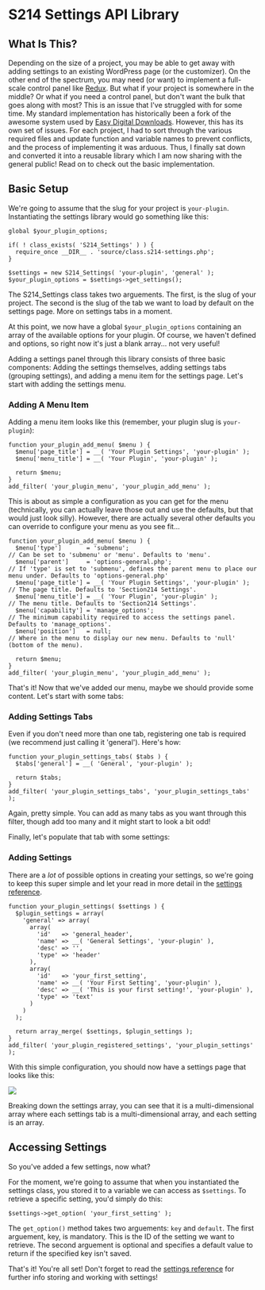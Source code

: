 # S214 Settings API Library

## What Is This?

Depending on the size of a project, you may be able to get away with adding settings to an existing WordPress page (or the customizer). On the other end of the spectrum, you may need (or want) to implement a full-scale control panel like [Redux](http://reduxframework.com). But what if your project is somewhere in the middle? Or what if you need a control panel, but don't want the bulk that goes along with most? This is an issue that I've struggled with for some time. My standard implementation has historically been a fork of the awesome system used by [Easy Digital Downloads](https://github.com/easydigitaldownloads/Easy-Digital-Downloads). However, this has its own set of issues. For each project, I had to sort through the various required files and update function and variable names to prevent conflicts, and the process of implementing it was arduous. Thus, I finally sat down and converted it into a reusable library which I am now sharing with the general public! Read on to check out the basic implementation.

## Basic Setup

We're going to assume that the slug for your project is `your-plugin`. Instantiating the settings library would go something like this:

```<?php
global $your_plugin_options;

if( ! class_exists( 'S214_Settings' ) ) {
  require_once __DIR__ . 'source/class.s214-settings.php';
}

$settings = new S214_Settings( 'your-plugin', 'general' );
$your_plugin_options = $settings->get_settings();
```

The S214_Settings class takes two arguements. The first, is the slug of your project. The second is the slug of the tab we want to load by default on the settings page. More on settings tabs in a moment.

At this point, we now have a global `$your_plugin_options` containing an array of the available options for your plugin. Of course, we haven't defined and options, so right now it's just a blank array... not very useful!

Adding a settings panel through this library consists of three basic components: Adding the settings themselves, adding settings tabs (grouping settings), and adding a menu item for the settings page. Let's start with adding the settings menu.

### Adding A Menu Item

Adding a menu item looks like this (remember, your plugin slug is `your-plugin`):

```
function your_plugin_add_menu( $menu ) {
  $menu['page_title'] = __( 'Your Plugin Settings', 'your-plugin' );
  $menu['menu_title'] = __( 'Your Plugin', 'your-plugin' );

  return $menu;
}
add_filter( 'your_plugin_menu', 'your_plugin_add_menu' );
```

This is about as simple a configuration as you can get for the menu (technically, you can actually leave those out and use the defaults, but that would just look silly). However, there are actually several other defaults you can override to configure your menu as you see fit...

```
function your_plugin_add_menu( $menu ) {
  $menu['type']       = 'submenu';                                    // Can be set to 'submenu' or 'menu'. Defaults to 'menu'.
  $menu['parent']     = 'options-general.php';                        // If 'type' is set to 'submenu', defines the parent menu to place our menu under. Defaults to 'options-general.php'
  $menu['page_title'] = __( 'Your Plugin Settings', 'your-plugin' );  // The page title. Defaults to 'Section214 Settings'.
  $menu['menu_title'] = __( 'Your Plugin', 'your-plugin' );           // The menu title. Defaults to 'Section214 Settings'.
  $menu['capability'] = 'manage_options';                             // The minimum capability required to access the settings panel. Defaults to 'manage_options'.
  $menu['position']   = null;                                         // Where in the menu to display our new menu. Defaults to 'null' (bottom of the menu).

  return $menu;
}
add_filter( 'your_plugin_menu', 'your_plugin_add_menu' );
```

That's it! Now that we've added our menu, maybe we should provide some content. Let's start with some tabs:

### Adding Settings Tabs

Even if you don't need more than one tab, registering one tab is required (we recommend just calling it 'general'). Here's how:

```
function your_plugin_settings_tabs( $tabs ) {
  $tabs['general'] = __( 'General', 'your-plugin' );

  return $tabs;
}
add_filter( 'your_plugin_settings_tabs', 'your_plugin_settings_tabs' );
```

Again, pretty simple. You can add as many tabs as you want through this filter, though add too many and it might start to look a bit odd!

Finally, let's populate that tab with some settings:

### Adding Settings

There are a _lot_ of possible options in creating your settings, so we're going to keep this super simple and let your read in more detail in the [settings reference](https://github.com/Section214/S214-Settings/blob/master/settings.md).

```
function your_plugin_settings( $settings ) {
  $plugin_settings = array(
    'general' => array(
      array(
        'id'   => 'general_header',
        'name' => __( 'General Settings', 'your-plugin' ),
        'desc' => '',
        'type' => 'header'
      ),
      array(
        'id'   => 'your_first_setting',
        'name' => __( 'Your First Setting', 'your-plugin' ),
        'desc' => __( 'This is your first setting!', 'your-plugin' ),
        'type' => 'text'
      )
    )
  );

  return array_merge( $settings, $plugin_settings );
}
add_filter( 'your_plugin_registered_settings', 'your_plugin_settings' );
```

With this simple configuration, you should now have a settings page that looks like this:

![](http://cloud.section214.com/image/0y3K0C3H0b0V/Image%202015-10-20%20at%201.38.16%20AM.png)

Breaking down the settings array, you can see that it is a multi-dimensional array where each settings tab is a multi-dimensional array, and each setting is an array.

## Accessing Settings

So you've added a few settings, now what?

For the moment, we're going to assume that when you instantiated the settings class, you stored it to a variable we can access as `$settings`. To retrieve a specific setting, you'd simply do this:

`$settings->get_option( 'your_first_setting' );`

The `get_option()` method takes two arguements: `key` and `default`. The first arguement, key, is mandatory. This is the ID of the setting we want to retrieve. The second arguement is optional and specifies a default value to return if the specified key isn't saved.

That's it! You're all set! Don't forget to read the [settings reference](https://github.com/Section214/S214-Settings/blob/master/settings.md) for further info storing and working with settings!
